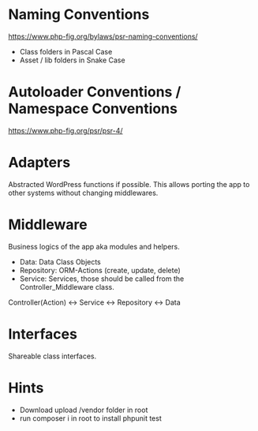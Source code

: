 # Naming Conventions

https://www.php-fig.org/bylaws/psr-naming-conventions/

- Class folders in Pascal Case
- Asset / lib folders in Snake Case

# Autoloader Conventions / Namespace Conventions

https://www.php-fig.org/psr/psr-4/

# Adapters

Abstracted WordPress functions if possible. This allows porting the app to other systems without changing middlewares.

# Middleware

Business logics of the app aka modules and helpers.
- Data: Data Class Objects
- Repository: ORM-Actions (create, update, delete)
- Service: Services, those should be called from the Controller_Middleware class.

Controller(Action) <-> Service <-> Repository <-> Data

# Interfaces

Shareable class interfaces.

# Hints

- Download upload /vendor folder in root
- run composer i in root to install phpunit test

